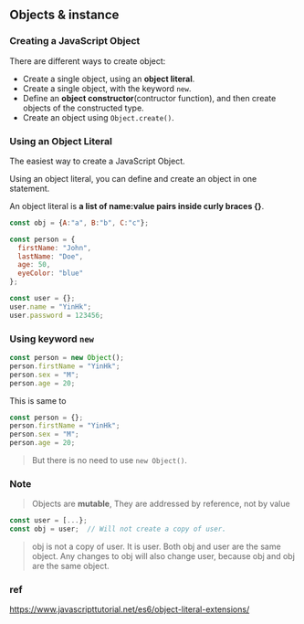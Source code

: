 ## Objects & instance

### Creating a JavaScript Object

There are different ways to create object:
- Create a single object, using an **object literal**.
- Create a single object, with the keyword `new`.
- Define an **object constructor**(contructor function), and then create objects of the constructed type.
- Create an object using `Object.create()`.


### Using an Object Literal
The easiest way to create a JavaScript Object.

Using an object literal, you can define and create an object in one statement.

An object literal is **a list of name:value pairs inside curly braces {}**.

```js
const obj = {A:"a", B:"b", C:"c"};

const person = {
  firstName: "John",
  lastName: "Doe",
  age: 50,
  eyeColor: "blue"
};

const user = {};
user.name = "YinHk";
user.password = 123456;
```

### Using keyword `new`
```js
const person = new Object();
person.firstName = "YinHk";
person.sex = "M";
person.age = 20;
```
This is same to 
```js
const person = {};
person.firstName = "YinHk";
person.sex = "M";
person.age = 20;

```
> But there is no need to use `new Object()`.

### Note
> Objects are **mutable**, They are addressed by reference, not by value

```js
const user = [...};
const obj = user;  // Will not create a copy of user.
```
> obj is not a copy of user. It is user. Both obj and user are the same object. Any changes to obj will also change user, because obj and obj are the same object.


### ref
https://www.javascripttutorial.net/es6/object-literal-extensions/
